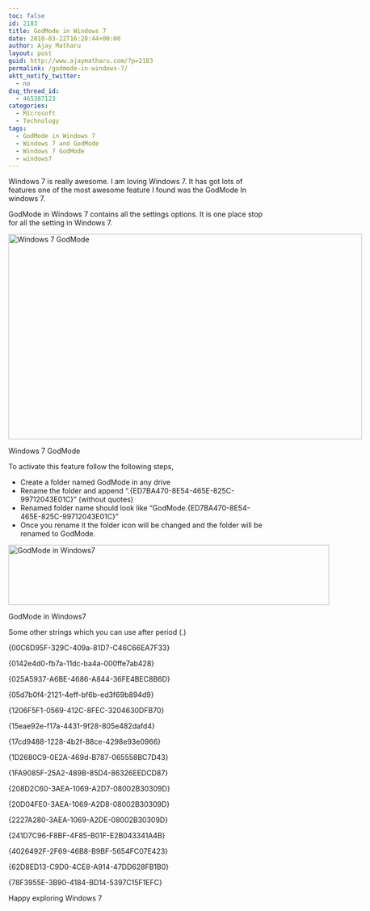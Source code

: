```yaml
---
toc: false
id: 2183
title: GodMode in Windows 7
date: 2010-03-22T16:28:44+00:00
author: Ajay Matharu
layout: post
guid: http://www.ajaymatharu.com/?p=2183
permalink: /godmode-in-windows-7/
aktt_notify_twitter:
  - no
dsq_thread_id:
  - 465387123
categories:
  - Microsoft
  - Technology
tags:
  - GodMode in Windows 7
  - Windows 7 and GodMode
  - Windows 7 GodMode
  - windows7
---
```

Windows 7 is really awesome. I am loving Windows 7. It has got lots of features one of the most awesome feature I found was the GodMode In windows 7.

GodMode in Windows 7 contains all the settings options. It is one place stop for all the setting in Windows 7.

<div id="attachment_2185" style="width: 710px" class="wp-caption aligncenter">
  <img class="size-full wp-image-2185" title="Windows 7 GodMode" src="http://www.ajaymatharu.com/wp-content/uploads/2010/03/Godmode11.png" alt="Windows 7 GodMode" width="700" height="407" />
  
  <p class="wp-caption-text">
    Windows 7 GodMode
  </p>
</div>

To activate this feature follow the following steps,

  * Create a folder named GodMode in any drive
  * Rename the folder and append &#8220;.{ED7BA470-8E54-465E-825C-99712043E01C}&#8221; (without quotes)
  * Renamed folder name should look like &#8220;GodMode.{ED7BA470-8E54-465E-825C-99712043E01C}&#8221;
  * Once you rename it the folder icon will be changed and the folder will be renamed to GodMode.

<div id="attachment_2186" style="width: 645px" class="wp-caption aligncenter">
  <img class="size-full wp-image-2186" title="GodMode in Windows7" src="http://www.ajaymatharu.com/wp-content/uploads/2010/03/GodMode.png" alt="GodMode in Windows7" width="635" height="119" srcset="http://www.ajaymatharu.com/wp-content/uploads/2010/03/GodMode-300x56.png 300w, http://www.ajaymatharu.com/wp-content/uploads/2010/03/GodMode.png 635w" sizes="(max-width: 635px) 100vw, 635px" />
  
  <p class="wp-caption-text">
    GodMode in Windows7
  </p>
</div>

Some other strings which you can use after period (.)

{00C6D95F-329C-409a-81D7-C46C66EA7F33}
  
{0142e4d0-fb7a-11dc-ba4a-000ffe7ab428}
  
{025A5937-A6BE-4686-A844-36FE4BEC8B6D}
  
{05d7b0f4-2121-4eff-bf6b-ed3f69b894d9}
  
{1206F5F1-0569-412C-8FEC-3204630DFB70}
  
{15eae92e-f17a-4431-9f28-805e482dafd4}
  
{17cd9488-1228-4b2f-88ce-4298e93e0966}
  
{1D2680C9-0E2A-469d-B787-065558BC7D43}
  
{1FA9085F-25A2-489B-85D4-86326EEDCD87}
  
{208D2C60-3AEA-1069-A2D7-08002B30309D}
  
{20D04FE0-3AEA-1069-A2D8-08002B30309D}
  
{2227A280-3AEA-1069-A2DE-08002B30309D}
  
{241D7C96-F8BF-4F85-B01F-E2B043341A4B}
  
{4026492F-2F69-46B8-B9BF-5654FC07E423}
  
{62D8ED13-C9D0-4CE8-A914-47DD628FB1B0}
  
{78F3955E-3B90-4184-BD14-5397C15F1EFC}

Happy exploring Windows 7
